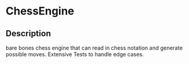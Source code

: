 # ChessEngine

## Description
bare bones chess engine that can read in chess notation and generate possible moves.
Extensive Tests to handle edge cases.
